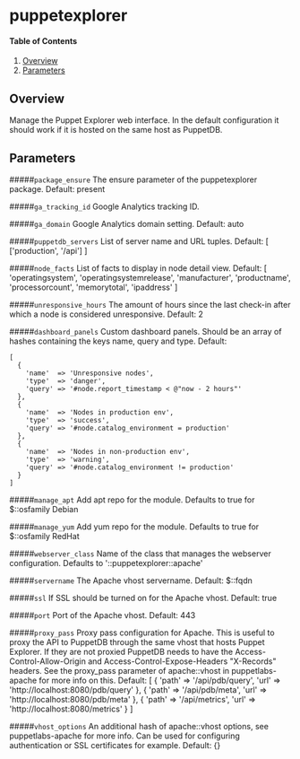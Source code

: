 # puppetexplorer

#### Table of Contents

1. [Overview](#overview)
2. [Parameters](#parameters)

## Overview

Manage the Puppet Explorer web interface. In the default configuration it
should work if it is hosted on the same host as PuppetDB.

## Parameters

#####`package_ensure`
  The ensure parameter of the puppetexplorer package. Default: present

#####`ga_tracking_id`
  Google Analytics tracking ID.

#####`ga_domain`
  Google Analytics domain setting. Default: auto

#####`puppetdb_servers`
  List of server name and URL tuples. Default: [ ['production', '/api'] ]

#####`node_facts`
  List of facts to display in node detail view.
  Default: [ 'operatingsystem', 'operatingsystemrelease', 'manufacturer',
             'productname', 'processorcount', 'memorytotal', 'ipaddress' ]


#####`unresponsive_hours`
  The amount of hours since the last check-in after which a node is considered
  unresponsive.
  Default: 2

#####`dashboard_panels`
  Custom dashboard panels. Should be an array of hashes containing the keys
  name, query and type. Default:

    [
      {
        'name'  => 'Unresponsive nodes',
        'type'  => 'danger',
        'query' => '#node.report_timestamp < @"now - 2 hours"'
      },
      {
        'name'  => 'Nodes in production env',
        'type'  => 'success',
        'query' => '#node.catalog_environment = production'
      },
      {
        'name'  => 'Nodes in non-production env',
        'type'  => 'warning',
        'query' => '#node.catalog_environment != production'
      }
    ]

#####`manage_apt`
  Add apt repo for the module.
  Defaults to true for $::osfamily Debian

#####`manage_yum`
  Add yum repo for the module.
  Defaults to true for $::osfamily RedHat

#####`webserver_class`
  Name of the class that manages the webserver configuration.
  Defaults to '::puppetexplorer::apache'

#####`servername`
  The Apache vhost servername. Default: $::fqdn

#####`ssl`
  If SSL should be turned on for the Apache vhost. Default: true

#####`port`
  Port of the Apache vhost. Default: 443

#####`proxy_pass`
  Proxy pass configuration for Apache. This is useful to proxy the API to
  PuppetDB through the same vhost that hosts Puppet Explorer. If they are not
  proxied PuppetDB needs to have the Access-Control-Allow-Origin and
  Access-Control-Expose-Headers "X-Records" headers.
  See the proxy_pass parameter of apache::vhost in puppetlabs-apache for more
  info on this.
  Default:
    [
      { 'path'         => '/api/pdb/query', 'url' => 'http://localhost:8080/pdb/query' },
      { 'path'     => '/api/pdb/meta', 'url'  => 'http://localhost:8080/pdb/meta' },
      { 'path' => '/api/metrics', 'url'   => 'http://localhost:8080/metrics' }
    ]

#####`vhost_options`
  An additional hash of apache::vhost options, see puppetlabs-apache for more
  info. Can be used for configuring authentication or SSL certificates for
  example. Default: {}
